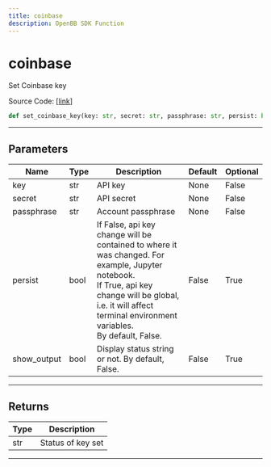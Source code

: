 ```yaml
---
title: coinbase
description: OpenBB SDK Function
---
```


# coinbase

Set Coinbase key

Source Code: [[link](https://github.com/OpenBB-finance/OpenBBTerminal/tree/main/openbb_terminal/keys_model.py#L1491)]

```python
def set_coinbase_key(key: str, secret: str, passphrase: str, persist: bool = False, show_output: bool = False) -> str
```

---

## Parameters

| Name | Type | Description | Default | Optional |
| ---- | ---- | ----------- | ------- | -------- |
| key | str | API key | None | False |
| secret | str | API secret | None | False |
| passphrase | str | Account passphrase | None | False |
| persist | bool | If False, api key change will be contained to where it was changed. For example, Jupyter notebook.<br/>If True, api key change will be global, i.e. it will affect terminal environment variables.<br/>By default, False. | False | True |
| show_output | bool | Display status string or not. By default, False. | False | True |


---

## Returns

| Type | Description |
| ---- | ----------- |
| str | Status of key set |
---

